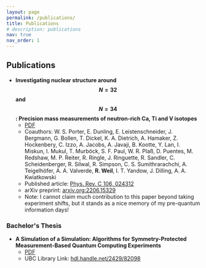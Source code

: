 ```yaml
---
layout: page
permalink: /publications/
title: Publications
# description: publications
nav: true
nav_order: 1
---
```


<!-- ## Publications -->

## Publications
- **Investigating nuclear structure around $$N = 32$$ and $$N = 34$$: Precision mass measurements of neutron-rich Ca, Ti and V isotopes**
  - [PDF](/assets/pdf/papers/2206.15329.pdf)
  - Coauthors: W. S. Porter, E. Dunling, E. Leistenschneider, J. Bergmann, G. Bollen, T. Dickel, K. A. Dietrich, A. Hamaker, Z. Hockenbery, C. Izzo, A. Jacobs, A. Javaji, B. Kootte, Y. Lan, I. Miskun, I. Mukul, T. Murböck, S. F. Paul, W. R. Plaß, D. Puentes, M. Redshaw, M. P. Reiter, R. Ringle, J. Ringuette, R. Sandler, C. Scheidenberger, R. Silwal, R. Simpson, C. S. Sumithrarachchi, A. Teigelhöfer, A. A. Valverde, **R. Weil**, I. T. Yandow, J. Dilling, A. A. Kwiatkowski
  - Published article: [Phys. Rev. C 106, 024312](https://journals.aps.org/prc/abstract/10.1103/PhysRevC.106.024312)
  - arXiv preprint: [arxiv.org:2206.15329](https://arxiv.org/abs/2206.15329)
  - Note: I cannot claim much contribution to this paper beyond taking experiment shifts, but it stands as a nice memory of my pre-quantum information days!

### Bachelor's Thesis
- **A Simulation of a Simulation: Algorithms for Symmetry-Protected Measurement-Based Quantum Computing Experiments** 
  - [PDF](/assets/pdf/papers/bach_thesis.pdf)
  - UBC Library Link: [hdl.handle.net/2429/82098](http://hdl.handle.net/2429/82098)